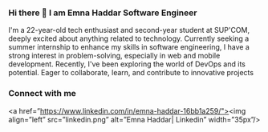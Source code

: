 ### Hi there 👋 I am Emna Haddar Software Engineer

I'm a 22-year-old tech enthusiast and second-year student at SUP'COM, deeply excited about anything related to technology. Currently seeking a summer internship to enhance my skills in software engineering, I have a strong interest in problem-solving, especially in web and mobile development. Recently, I've been exploring the world of DevOps and its potential. Eager to collaborate, learn, and contribute to innovative projects
### Connect with me
<a href=”https://www.linkedin.com/in/emna-haddar-16bb1a259/"><img align=”left” src=”linkedin.png” alt=”Emna Haddar| Linkedin” width=”35px”/></a>

